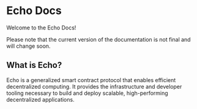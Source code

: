 # Echo Docs

Welcome to the Echo Docs!

Please note that the current version of the documentation is not final
and will change soon.

## What is Echo?

Echo is a generalized smart contract protocol that enables efficient
decentralized computing. It provides the infrastructure and developer
tooling necessary to build and deploy scalable, high-performing
decentralized applications.
